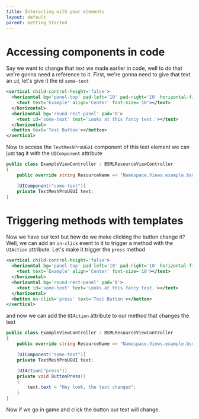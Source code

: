 ```yaml
---
title: Interacting with your elements
layout: default
parent: Getting Started
---
```

# Accessing components in code
Say we want to change that text we made earlier in code, well to do that we're gonna need a reference to it. First, we're gonna need to give that text an `id`, let's give it the id `some-text`
```xml
<vertical child-control-height='false'>
  <horizontal bg='panel-top' pad-left='10' pad-right='10' horizontal-fit='PreferredSize'>
    <text text='Example' align='Center' font-size='10'></text>
  </horizontal>
  <horizontal bg='round-rect-panel' pad='8'>
    <text id='some-text' text='Looks at this fancy text.'></text>
  </horizontal>
  <button text='Test Button'></button>
</vertical>
```
Now to access the `TextMeshProUGUI` component of this text element we can just tag it with the `UIComponent` attribute
```csharp
public class ExampleViewController : BSMLResourceViewController
{
    public override string ResourceName => "Namespace.Views.example.bsml";

    [UIComponent("some-text")]
    private TextMeshProUGUI text;
}
```

# Triggering methods with templates
Now we have our text but how do we make clicking the button change it? Well, we can add an `on-click` event to it to trigger a method with the `UIAction` attribute. Let's make it trigger the `press` method
```xml
<vertical child-control-height='false'>
  <horizontal bg='panel-top' pad-left='10' pad-right='10' horizontal-fit='PreferredSize'>
    <text text='Example' align='Center' font-size='10'></text>
  </horizontal>
  <horizontal bg='round-rect-panel' pad='8'>
    <text id='some-text' text='Looks at this fancy text.'></text>
  </horizontal>
  <button on-click='press' text='Test Button'></button>
</vertical>
```
and now we can add the `UIAction` attribute to our method that changes the text
```csharp
public class ExampleViewController : BSMLResourceViewController
{
    public override string ResourceName => "Namespace.Views.example.bsml";

    [UIComponent("some-text")]
    private TextMeshProUGUI text;

    [UIAction("press")]
    private void ButtonPress()
    {
        text.text = "Hey look, the text changed";
    }
}
```
Now if we go in game and click the button our text will change.